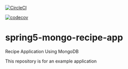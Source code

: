 [![CircleCI](https://circleci.com/gh/dgerontopoulos/spring5-mongo-recipe-app.svg?style=svg)](https://circleci.com/gh/dgerontopoulos/spring5-mongo-recipe-app)

[![codecov](https://codecov.io/gh/dgerontopoulos/spring5-mongo-recipe-app/branch/master/graph/badge.svg)](https://codecov.io/gh/dgerontopoulos/spring5-mongo-recipe-app)

# spring5-mongo-recipe-app
Recipe Application Using MongoDB

This repository is for an example application 
